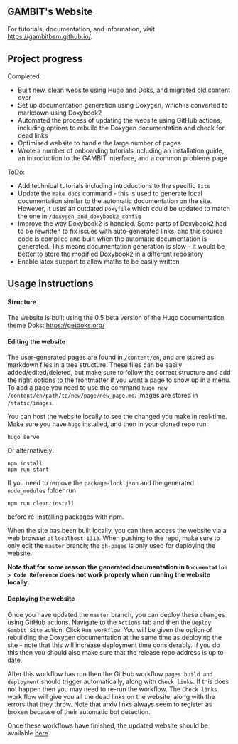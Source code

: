 GAMBIT's Website
----------------

For tutorials, documentation, and information, visit https://gambitbsm.github.io/.

## Project progress

Completed:
- Built new, clean website using Hugo and Doks, and migrated old content over
- Set up documentation generation using Doxygen, which is converted to markdown using Doxybook2
- Automated the process of updating the website using GitHub actions, including options to rebuild the Doxygen documentation and check for dead links
- Optimised website to handle the large number of pages
- Wrote a number of onboarding tutorials including an installation guide, an introduction to the GAMBIT interface, and a common problems page

ToDo:
- Add technical tutorials including introductions to the specific `Bits`
- Update the `make docs` command - this is used to generate local documentation similar to the automatic documentation on the site. However, it uses an outdated `Doxyfile` which could be updated to match the one in `/doxygen_and_doxybook2_config`
- Improve the way Doxybook2 is handled. Some parts of Doxybook2 had to be rewritten to fix issues with auto-generated links, and this source code is compiled and built when the automatic documentation is generated. This means documentation generation is slow - it would be better to store the modified Doxybook2 in a different repository
- Enable latex support to allow maths to be easily written

## Usage instructions

#### Structure
The website is built using the 0.5 beta version of the Hugo documentation theme Doks:
https://getdoks.org/


#### Editing the website

The user-generated pages are found in `/content/en`, and are stored as markdown files in a tree structure. These files can be easily added/edited/deleted, but make sure to follow the correct structure and add the right options to the frontmatter if you want a page to show up in a menu. To add a page you need to use the command `hugo new /content/en/path/to/new/page/new_page.md`. Images are stored in `/static/images`.

You can host the website locally to see the changed you make in real-time. Make sure you have `hugo` installed, and then in your cloned repo run:

```
hugo serve
```

Or alternatively:

```
npm install
npm run start
```

If you need to remove the `package-lock.json` and the generated `node_modules` folder run 
```
npm run clean:install
```
before re-installing packages with npm.

When the site has been built locally, you can then access the website via a web browser at `localhost:1313`. When pushing to the repo, make sure to only edit the `master` branch; the `gh-pages` is only used for deploying the website.

**Note that for some reason the generated documentation in `Documentation > Code Reference` does not work properly when running the website locally.**

#### Deploying the website

Once you have updated the `master` branch, you can deploy these changes using GitHub actions. Navigate to the `Actions` tab and then the `Deploy Gambit Site` action. Click `Run workflow`. You will be given the option of rebuilding the Doxygen documentation at the same time as deploying the site - note that this will increase deployment time considerably. If you do this then you should also make sure that the release repo address is up to date.

After this workflow has run then the GitHub workflow `pages build and deployment` should trigger automatically, along with `Check links`. If this does not happen then you may need to re-run the workflow. The `Check links` work flow will give you all the dead links on the website, along with the errors that they throw. Note that arxiv links always seem to register as broken because of their automatic bot detection.

Once these workflows have finished, the updated website should be available [here](https://gambitbsm.github.io/).
